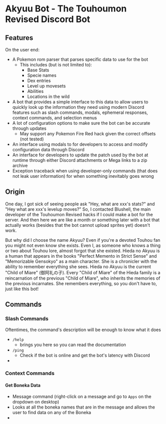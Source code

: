# Akyuu Bot - The Touhoumon Revised Discord Bot

## Features

On the user end:

- A Pokemon rom parser that parses specific data to use for the bot
    - This includes (but is not limited to):
        - Base Stats
        - Specie names
        - Dex entries
        - Level up movesets
        - Abilities
        - Locations in the wild
- A bot that provides a simple interface to this data to allow users to quickly look up the information they need using
  modern Discord features such as slash commands, modals, ephemeral responses, context commands, and selection menus
- A lot of configuration options to make sure the bot can be accurate through updates
    - May support any Pokemon Fire Red hack given the correct offsets (not tested)
- An interface using modals to for developers to access and modify configuration data through Discord
- An interface for developers to update the patch used by the bot at runtime through either Discord attachments or Mega
  links to a zip archive
- Exception traceback when using developer-only commands (that does not leak user information) for when something
  inevitably goes wrong

## Origin

One day, I got sick of seeing people ask "Hey, what are xxx's stats?" and "Hey what are xxx's levelup moves?" So, I
contacted Blushell, the main developer of the Touhoumon Revised hacks if I could make a bot for the server. And then
here we are like a month or something later with a bot that actually works (besides that the bot cannot upload sprites
yet) doesn't work.

But why did I choose the name Akyuu? Even if you're a devoted Touhou fan you might not even know she exists. Even I, as
someone who knows a thing or two about Touhou lore, almost forgot that she existed. Hieda no Akyuu is a human that
appears in the books "Perfect Memento in Strict Sense" and "Memorizable Gensokyo" as a main character. She is a
chronicler with the ability to remember everything she sees. Hieda no Akyuu is the current "Child of Miare" (御阿礼の子).
Every "Child of Miare" of the Hieda family is a reincarnation of the previous "Child of Miare", who inherits the
memories of the previous incarnates. She remembers everything, so you don't have to, just like this bot!

## Commands
### Slash Commands
Oftentimes, the command's description will be enough to know what it does
- `/help`
  - brings you here so you can read the documentation
- `/ping`
  - Check if the bot is online and get the bot's latency with Discord
- 
### Context Commands
#### Get Boneka Data
- Message command (right-click on a message and go to `Apps` on the dropdown on desktop)
- Looks at all the boneka names that are in the message and allows the user to find data on any of the Boneka
- 